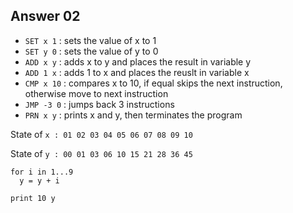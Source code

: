 ## Answer 02
* `SET x 1` : sets the value of x to 1
* `SET y 0` : sets the value of y to 0
* `ADD x y` : adds x to y and places the result in variable y
* `ADD 1 x` : adds 1 to x and places the reuslt in variable x
* `CMP x 10` : compares x to 10, if equal skips the next instruction, otherwise move to next instruction
* `JMP -3 0` : jumps back 3 instructions
* `PRN x y` : prints x and y, then terminates the program

State of `x : 01 02 03 04 05 06 07 08 09 10`

State of `y : 00 01 03 06 10 15 21 28 36 45`

```
for i in 1...9
  y = y + i

print 10 y
```